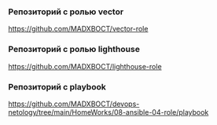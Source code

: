 ### Репозиторий с ролью vector
https://github.com/MADXBOCT/vector-role
### Репозиторий с ролью lighthouse
https://github.com/MADXBOCT/lighthouse-role
### Репозиторий с playbook
https://github.com/MADXBOCT/devops-netology/tree/main/HomeWorks/08-ansible-04-role/playbook